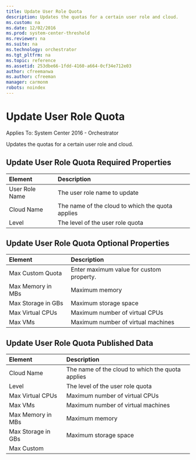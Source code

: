 ```yaml
---
title: Update User Role Quota
description: Updates the quotas for a certain user role and cloud.
ms.custom: na
ms.date: 12/02/2016
ms.prod: system-center-threshold
ms.reviewer: na
ms.suite: na
ms.technology: orchestrator
ms.tgt_pltfrm: na
ms.topic: reference
ms.assetid: 253dbe66-1fdd-4160-a664-0cf34e712e03
author: cfreemanwa
ms.author: cfreeman
manager: carmonm
robots: noindex
---
```

# Update User Role Quota

Applies To: System Center 2016 - Orchestrator

Updates the quotas for a certain user role and cloud.

## Update User Role Quota Required Properties

| Element   | Description   
|:---|:---|
| User Role Name | The user role name to update   |   
| Cloud Name   | The name of the cloud to which the quota applies |   
| Level   | The level of the user role quota   |   

## Update User Role Quota Optional Properties

| Element   | Description   |
|:---|:---|
| Max Custom Quota   | Enter maximum value for custom property. |   
| Max Memory in MBs  | Maximum memory   |   
| Max Storage in GBs | Maximum storage space   |   
| Max Virtual CPUs   | Maximum number of virtual CPUs   |   
| Max VMs   | Maximum number of virtual machines   |   

## Update User Role Quota Published Data

| Element   | Description   |
|:---|:---|
| Cloud Name   | The name of the cloud to which the quota applies |   
| Level   | The level of the user role quota   |   
| Max Virtual CPUs   | Maximum number of virtual CPUs   |   
| Max VMs   | Maximum number of virtual machines   |   
| Max Memory in MBs  | Maximum memory   |   
| Max Storage in GBs | Maximum storage space   |   
| Max Custom   |   |
